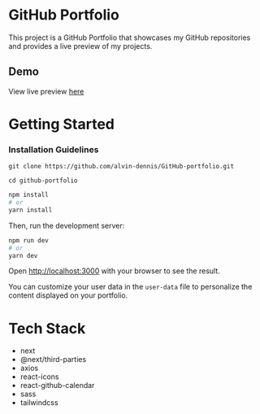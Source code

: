 # GitHub Portfolio
This project is a GitHub Portfolio that showcases my GitHub repositories and provides a live preview of my projects.




## Demo 

View live preview [here](https://github-persona.vercel.app/)


# Getting Started 

### Installation Guidelines

```
git clone https://github.com/alvin-dennis/GitHub-portfolio.git

cd github-portfolio
```

```bash
npm install
# or
yarn install
```

Then, run the development server:

```bash
npm run dev
# or
yarn dev
```

Open [http://localhost:3000](http://localhost:3000) with your browser to see the result.


You can customize your user data in the `user-data` file to personalize the content displayed on your portfolio.


# Tech Stack 

- next
- @next/third-parties
- axios
- react-icons
- react-github-calendar
- sass
- tailwindcss


